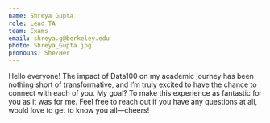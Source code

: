 ```yaml
---
name: Shreya Gupta
role: Lead TA
team: Exams
email: shreya.g@berkeley.edu
photo: Shreya_Gupta.jpg
pronouns: She/Her
---
```

Hello everyone! The impact of Data100 on my academic journey has been nothing short of transformative, and I’m truly excited to have the chance to connect with each of you. My goal? To make this experience as fantastic for you as it was for me. Feel free to reach out if you have any questions at all, would love to get to know you all—cheers!